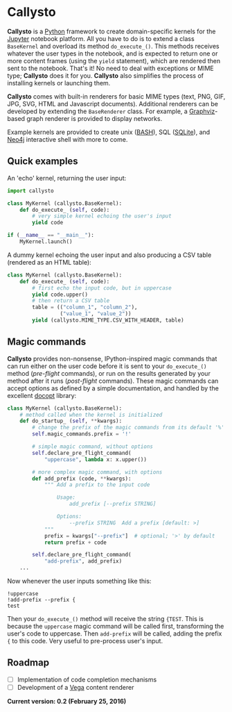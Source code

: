 # Callysto

**Callysto** is a [Python](http://www.python.org/) framework to create domain-specific kernels for the [Jupyter](http://jupyter.org/) notebook platform. All you have to do is to extend a class `BaseKernel` and overload its method `do_execute_()`. This methods receives whatever the user types in the notebook, and is expected to return one or more content frames (using the `yield` statement), which are rendered then sent to the notebook. That's it! No need to deal with exceptions or MIME type; **Callysto** does it for you. **Callysto** also simplifies the process of installing kernels or launching them.

**Callysto** comes with built-in renderers for basic MIME types (text, PNG, GIF, JPG, SVG, HTML and Javascript documents). Additional renderers can be developed by extending the `BaseRenderer` class. For example, a [Graphviz](http://www.graphviz.org/)-based graph renderer is provided to display networks.

Example kernels are provided to create unix ([BASH](https://en.wikipedia.org/wiki/Bash_%28Unix_shell%29)), SQL ([SQLite](https://www.sqlite.org/)), and [Neo4j](http://neo4j.com/) interactive shell with more to come.

## Quick examples

An 'echo' kernel, returning the user input:

```python
import callysto

class MyKernel (callysto.BaseKernel):
	def do_execute_ (self, code):
		# very simple kernel echoing the user's input
		yield code

if (__name__ == "__main__"):
    MyKernel.launch()
```

A dummy kernel echoing the user input and also producing a CSV table (rendered as an HTML table):

```python
class MyKernel (callysto.BaseKernel):
	def do_execute_ (self, code):
		# first echo the input code, but in uppercase
		yield code.upper()
		# then return a CSV table
		table = (("column_1", "column_2"),
			     ("value_1", "value_2"))
		yield (callysto.MIME_TYPE.CSV_WITH_HEADER, table)
```

## Magic commands

**Callysto** provides non-nonsense, IPython-inspired magic commands that can run either on the user code before it is sent to your `do_execute_()` method (*pre-flight* commands), or run on the results generated by your method after it runs (*post-flight* commands). These magic commands can accept options as defined by a simple documentation, and handled by the excellent [docopt](http://docopt.org/) library:

```python
class MyKernel (callysto.BaseKernel):
	# method called when the kernel is initialized
	def do_startup_ (self, **kwargs):
		# change the prefix of the magic commands from its default '%'
		self.magic_commands.prefix = '!'

		# simple magic command, without options
		self.declare_pre_flight_command(
			"uppercase", lambda x: x.upper())

		# more complex magic command, with options
		def add_prefix (code, **kwargs):
			""" Add a prefix to the input code

				Usage:
					add_prefix [--prefix STRING]

				Options:
					--prefix STRING  Add a prefix [default: >]
			"""
			prefix = kwargs["--prefix"]  # optional; '>' by default
			return prefix + code

		self.declare_pre_flight_command(
			"add-prefix", add_prefix)
	...
```

Now whenever the user inputs something like this:

```
!uppercase
!add-prefix --prefix {
test
```

Then your `do_execute_()` method will receive the string `{TEST`. This is because the `uppercase` magic command will be called first, transforming the user's code to uppercase. Then `add-prefix` will be called, adding the prefix `{` to this code. Very useful to pre-process user's input.

## Roadmap

- [ ] Implementation of code completion mechanisms
- [ ] Development of a [Vega](http://vega.github.io/vega/) content renderer

**Current version: 0.2 (February 25, 2016)**
